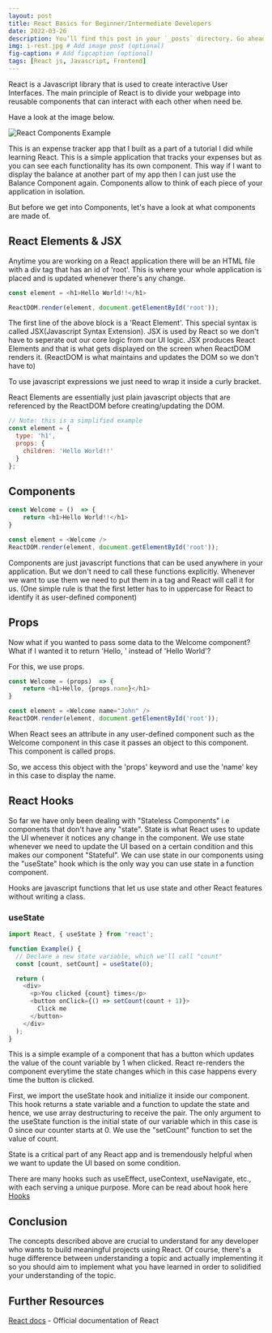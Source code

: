 ```yaml
---
layout: post
title: React Basics for Beginner/Intermediate Developers
date: 2022-03-26
description: You’ll find this post in your `_posts` directory. Go ahead and edit it and re-build the site to see your changes. # Add post description (optional)
img: i-rest.jpg # Add image post (optional)
fig-caption: # Add figcaption (optional)
tags: [React js, Javascript, Frontend]
---
```



React is a Javascript library that is used to create interactive User Interfaces. The main principle of React is to divide your webpage into reusable components that can interact with each other when need be.

Have a look at the image below.

![React Components Example]({{site.baseurl}}/assets/img/react-components.png)

This is an expense tracker app that I built as a part of a tutorial I did while learning React. This is a simple application that tracks your expenses but as you can see each functionality has its own component. This way if I want to display the balance at another part of my app then I can just use the Balance Component again. Components allow to think of each piece of your application in isolation.

But before we get into Components, let's have a look at what components are made of.

## React Elements & JSX

Anytime you are working on a React application there will be an HTML file with a div tag that has an id of 'root'. This is where your whole application is placed and is updated whenever there's any change.

```javascript
const element = <h1>Hello World!!</h1>

ReactDOM.render(element, document.getElementById('root'));
```

The first line of the above block is a 'React Element'. This special syntax is called JSX(Javascript Syntax Extension). JSX is used by React so we don't have to seperate out our core logic from our UI logic. JSX produces React Elements and that is what gets displayed on the screen when ReactDOM renders it. (ReactDOM is what maintains and updates the DOM so we don't have to)

To use javascript expressions we just need to wrap it inside a curly bracket.

React Elements are essentially just plain javascript objects that are referenced by the ReactDOM before creating/updating the DOM.

```javascript
// Note: this is a simplified example
const element = {
  type: 'h1',
  props: {
    children: 'Hello World!!'
  }
};
```


## Components

```javascript
const Welcome = ()  => {
    return <h1>Hello World!!</h1>
}

const element = <Welcome />
ReactDOM.render(element, document.getElementById('root'));
```

Components are just javascript functions that can be used anywhere in your application. But we don't need to call these functions explicitly. Whenever we want to use them we need to put them in a tag and React will call it for us. (One simple rule is that the first letter has to in uppercase for React to identify it as user-defined component)

## Props

Now what if you wanted to pass some data to the Welcome component? What if I wanted it to return 'Hello, <name>' instead of 'Hello World'?

For this, we use props. 
  
```javascript
const Welcome = (props)  => {
    return <h1>Hello, {props.name}</h1>
}

const element = <Welcome name="John" />
ReactDOM.render(element, document.getElementById('root'));
```
 
When React sees an attribute in any user-defined component such as the Welcome component in this case it passes an object to this component. This component is called props. 

So, we access this object with the 'props' keyword and use the 'name' key in this case to display the name.
  
## React Hooks

So far we have only been dealing with "Stateless Components" i.e components that don't have any "state". State is what React uses to update the UI whenever it notices any change in the component. We use state whenever we need to update the UI based on a certain condition and this makes our component "Stateful". We can use state in our components using the "useState" hook which is the only way you can use state in a function component. 
  
Hooks are javascript functions that let us use state and other React features without writing a class. 
  
### useState

```javascript
import React, { useState } from 'react';

function Example() {
  // Declare a new state variable, which we'll call "count"
  const [count, setCount] = useState(0);

  return (
    <div>
      <p>You clicked {count} times</p>
      <button onClick={() => setCount(count + 1)}>
        Click me
      </button>
    </div>
  );
}
```

This is a simple example of a component that has a button which updates the value of the count variable by 1 when clicked. React re-renders the component everytime the state changes which in this case happens every time the button is clicked. 

First, we import the useState hook and initialize it inside our component. This hook returns a state variable and a function to update the state and hence, we use array destructuring to receive the pair. The only argument to the useState function is the initial state of our variable which in this case is 0 since our counter starts at 0. We use the "setCount" function to set the value of count. 
  
State is a critical part of any React app and is tremendously helpful when we want to update the UI based on some condition.
  
There are many hooks such as useEffect, useContext, useNavigate, etc., with each serving a unique purpose. More can be read about hook here [Hooks](https://reactjs.org/docs/hooks-intro.html)
  
  
## Conclusion

The concepts described above are crucial to understand for any developer who wants to build meaningful projects using React. Of course, there's a huge difference between understanding a topic and actually implementing it so you should aim to implement what you have learned in order to solidified your understanding of the topic.
  
## Further Resources
  
[React docs](https://reactjs.org/docs/hello-world.html) - Official documentation of React


  
